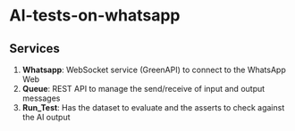 # AI-tests-on-whatsapp



## Services
1. **Whatsapp**: WebSocket service (GreenAPI) to connect to the WhatsApp Web
2. **Queue**: REST API to manage the send/receive of input and output messages
3. **Run_Test**: Has the dataset to evaluate and the asserts to check against the AI output
